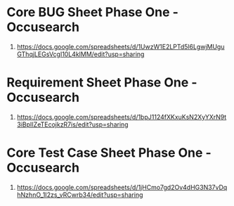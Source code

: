 # Core BUG Sheet Phase One - Occusearch
1. https://docs.google.com/spreadsheets/d/1UwzW1E2LPTd5l6LgwjMUguGThqjLEGsVcgI10L4klMM/edit?usp=sharing

# Requirement Sheet Phase One - Occusearch
1. https://docs.google.com/spreadsheets/d/1bpJ1124fXKxuKsN2XyYXrN9t3iBpIIZeTEcojkzR7is/edit?usp=sharing

# Core Test Case Sheet Phase One - Occusearch
1. https://docs.google.com/spreadsheets/d/1jHCmo7gd2Ov4dHG3N37vDqhNzhnO_1I2zs_vRCwrb34/edit?usp=sharing
